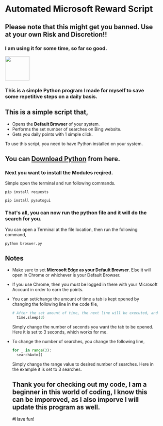 # Automated Microsoft Reward Script
## **Please note that this might get you banned. Use at your own Risk and Discretion!!**
### **I am using it for some time, so far so good.**

<img src="https://img.freepik.com/free-icon/snakes_318-368381.jpg" width="80" height="80">

### This is a simple Python program I made for myself to save some repetitive steps on a daily basis.
## This is a simple script that,
* Opens the **Default Browser** of your system.
* Performs the set number of searches on Bing website.
* Gets you daily points with 1 simple click.

To use this script, you need to have Python installed on your system.
## You can [Download Python](https://www.python.org/downloads/) from here.
### Next you want to install the Modules reqired.
Simple open the terminal and run following commands.

`pip install requests`

`pip install pyautogui`

### That's all, you can now run the python file and it will do the search for you.
You can open a Terminal at the file location, then run the following command,
```
python broswer.py
```

## Notes
* Make sure to set **Microsoft Edge as your Default Browser**. Else it will open in Chrome or whichever is your Default Browser.
* If you use Chrome, then you must be logged in there with your Microsoft Account in order to earn the points.
* You can set/change the amount of time a tab is kept opened by changing the following line in the code file,
  ```python 
  # After the set amount of time, the next line will be executed, and browser window will be closed
    time.sleep(3)
  ```
  Simply change the number of seconds you want the tab to be opened. Here it is set to 3 seconds, which works for me.
* To change the number of searches, you change the following line,
  ```python
  for _ in range(3): 
    searchAuto()
  ```
  Simply change the range value to desired number of searches. Here in the example it is set to 3 searches.

  ## Thank you for checking out my code, I am a beginner in this world of coding, I know this can be imporoved, as I also imporve I will update this program as well.
  #Have fun!
